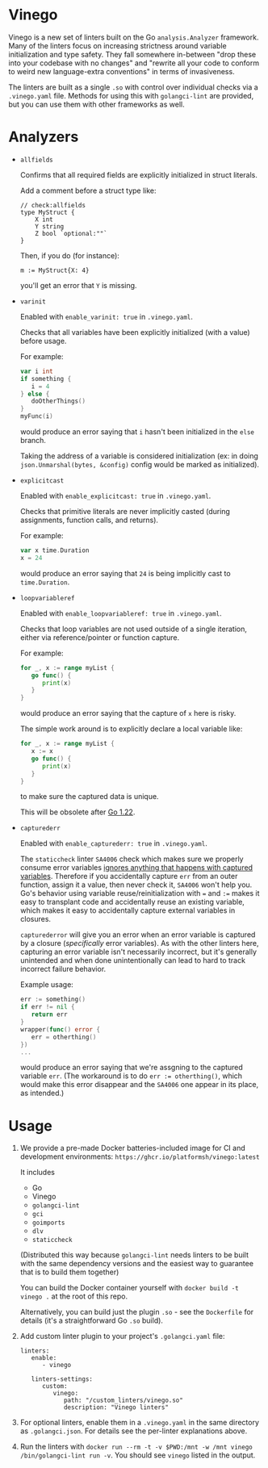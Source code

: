 # Vinego

Vinego is a new set of linters built on the Go `analysis.Analyzer` framework. Many of the linters focus on increasing strictness around variable initialization and type safety. They fall somewhere in-between "drop these into your codebase with no changes" and "rewrite all your code to conform to weird new language-extra conventions" in terms of invasiveness.

The linters are built as a single `.so` with control over individual checks via a `.vinego.yaml` file.  Methods for using this with `golangci-lint` are provided, but you can use them with other frameworks as well.

# Analyzers

* `allfields`

   Confirms that all required fields are explicitly initialized in struct literals.

   Add a comment before a struct type like:
   ```
   // check:allfields
   type MyStruct {
	   X int
	   Y string
	   Z bool `optional:""`
   }
   ```

   Then, if you do (for instance):
   ```
   m := MyStruct{X: 4}
   ```
   you'll get an error that `Y` is missing.

* `varinit`

   Enabled with `enable_varinit: true` in `.vinego.yaml`.

   Checks that all variables have been explicitly initialized (with a value) before usage.

   For example:
   ```go
   var i int
   if something {
      i = 4
   } else {
      doOtherThings()
   }
   myFunc(i)
   ```
   would produce an error saying that `i` hasn't been initialized in the `else` branch.

   Taking the address of a variable is considered initialization (ex: in doing `json.Unmarshal(bytes, &config)` config would be marked as initialized).

* `explicitcast`

   Enabled with `enable_explicitcast: true` in `.vinego.yaml`.

   Checks that primitive literals are never implicitly casted (during assignments, function calls, and returns).

   For example:
   ```go
   var x time.Duration
   x = 24
   ```
   would produce an error saying that `24` is being implicitly cast to `time.Duration`.

* `loopvariableref`

   Enabled with `enable_loopvariableref: true` in `.vinego.yaml`.

   Checks that loop variables are not used outside of a single iteration, either via reference/pointer or function capture.

   For example:
   ```go
   for _, x := range myList {
      go func() {
         print(x)
      }
   }
   ```
   would produce an error saying that the capture of `x` here is risky.

   The simple work around is to explicitly declare a local variable like:
   ```go
   for _, x := range myList {
      x := x
      go func() {
         print(x)
      }
   }
   ```
   to make sure the captured data is unique.

   This will be obsolete after [Go 1.22](https://go.dev/blog/loopvar-preview).

* `capturederr`

   Enabled with `enable_capturederr: true` in `.vinego.yaml`.

   The `staticcheck` linter `SA4006` check which makes sure we properly consume error variables [ignores anything that happens with captured variables](https://github.com/dominikh/go-tools/issues/287).  Therefore if you accidentally capture `err` from an outer function, assign it a value, then never check it, `SA4006` won't help you.  Go's behavior using variable reuse/reinitialization with `=` and `:=` makes it easy to transplant code and accidentally reuse an existing variable, which makes it easy to accidentally capture external variables in closures.
   
   `capturederror` will give you an error when an error variable is captured by a closure (_specifically_ error variables). As with the other linters here, capturing an error variable isn't necessarily incorrect, but it's generally unintended and when done unintentionally can lead to hard to track incorrect failure behavior.

   Example usage:
   ```go
   err := something()
   if err != nil {
      return err
   }
   wrapper(func() error {
      err = otherthing()
   })
   ...
   ```
   would produce an error saying that we're assgning to the captured variable `err`. (The workaround is to do `err := otherthing()`, which would make this error disappear and the `SA4006` one appear in its place, as intended.)

# Usage

1. We provide a pre-made Docker batteries-included image for CI and development environments: `https://ghcr.io/platformsh/vinego:latest` 

   It includes 
   - Go
   - Vinego
   - `golangci-lint`
   - `gci`
   - `goimports`
   - `dlv`
   - `staticcheck`
   
   (Distributed this way because `golangci-lint` needs linters to be built with the same dependency versions and the easiest way to guarantee that is to build them together)

   You can build the Docker container yourself with `docker build -t vinego .` at the root of this repo.

   Alternatively, you can build just the plugin `.so` - see the `Dockerfile` for details (it's a straightforward Go `.so` build).

1. Add custom linter plugin to your project's `.golangci.yaml` file:
   ```
   linters:
      enable:
         - vinego

      linters-settings:
         custom:
            vinego:
               path: "/custom_linters/vinego.so"
               description: "Vinego linters"
   ```

1. For optional linters, enable them in a `.vinego.yaml` in the same directory as `.golangci.json`. For details see the per-linter explanations above.

1. Run the linters with `docker run --rm -t -v $PWD:/mnt -w /mnt vinego /bin/golangci-lint run -v`.  You should see `vinego` listed in the output.